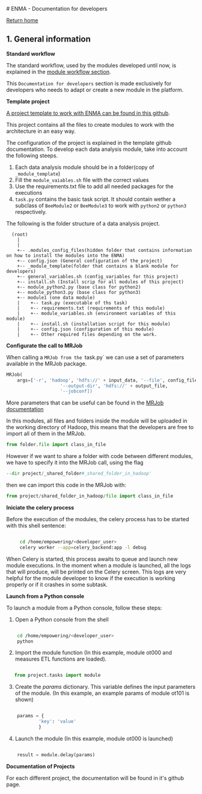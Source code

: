 # ENMA - Documentation for developers

[Return home](../Home.md)

## 1. General information

**Standard workflow**

The standard workflow, used by the modules developed until now, is explained in the [module workflow section](../modules/workflow.md).

This `Documentation for developers` section is made exclusively for developers who needs to adapt or create a new module in the platform.

**Template project**

[A project template to work with ENMA can be found in this github](https://github.com/BeeGroup-cimne/project_template).

This project contains all the files to create modules to work with the architecture in an easy way.

The configuration of the project is explained in the template github documentation. To develop each data analysis module, take into account the following steeps.

1. Each data analysis module should be in a folder(copy of `_module_template`)
2. Fill the `module_vaiables.sh` file with the correct values
3. Use the requirements.txt file to add all needed packages for the executions
4. `task.py` contains the basic task script. It should contain wether a subclass of `BeeModule2` or `BeeModule3` to work with `python2` or `python3` respectively.

The following is the folder structure of a data analysis project.

      (root)
        |
        |
        +-- .modules_config_files(hidden folder that contains information on how to install the modules into the ENMA)
        +-- config.json (General configuration of the project)
        +-- _module_template(folder that contains a blank module for developers)
        +-- general_variables.sh (config_variables for this project)
        +-- install.sh (Install scrip for all modules of this project)
        +-- module_python2.py (base class for python2)
        +-- module_python3.py (base class for python3)
        +-- module1 (one data module)
        |    +-- task.py (executable of ths task)
        |    +-- requirements.txt (requirements of this module)
        |    +-- module_variables.sh (environment variables of this module)
        |    +-- install.sh (installation script for this module)
        |    +-- config.json (configuration of this module)
        |    +-- Other required files depending on the work.

**Configurate the call to MRJob**

When calling a `MRJob from the `task.py` we can use a set of parameters available in the MRJob package.

```python
MRJob(
    args=['-r', 'hadoop', 'hdfs://' + input_data, '--file', config_file, '-c', 'mrjob.conf',
                    '--output-dir', 'hdfs://' + output_file,
                    '--jobconf])
```

More parameters that can be useful can be found in the [MRJob documentation](https://pythonhosted.org/mrjob/)

In this modules, all files and folders inside the module will be uploaded in the working directory of Hadoop, this means that the developers are free to import all of them in the MRJob.
```python
from folder.file import class_in_file
```
However if we want to share a folder with code between different modules, we have to specify it into the MRJob call, using the flag

```python
--dir project/_shared_folder#_shared_folder_in_hadoop'
```
then we can import this code in the MRJob with:

```python
from project/shared_folder_in_hadoop/file import class_in_file
```


**Iniciate the celery process**

Before the execution of the modules, the celery process has to be started with this shell sentence:
```bash

     cd /home/empowering/<developer_user>
     celery worker --app=celery_backend:app -l debug
```
When Celery is started, this process awaits to queue and launch new module executions. In the moment when a module is launched, all the logs that will produce, will be printed on the Celery screen. This logs are very helpful for the module developer to know if the execution is working properly or if it crashes in some subtask.


**Launch from a Python console**

To launch a module from a Python console, follow these steps:

1. Open a Python console from the shell

```bash

    cd /home/empowering/<developer_user>
    python
```

2. Import the module function (In this example, module ot000 and measures ETL functions are loaded).

```python

   from project.tasks import module
```

3. Create the *params* dictionary. This variable defines the input parameters of the module. (In this example, an example params of module ot101 is shown)

```python

    params = {
            'key': 'value'
            }
```
4. Launch the module (In this example, module ot000 is launched)

```python

    result = module.delay(params)
```

**Documentation of Projects**

For each different project, the documentation will be found in it's github page.
